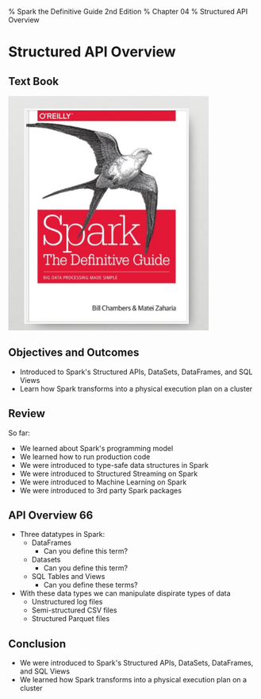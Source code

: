 % Spark the Definitive Guide 2nd Edition
% Chapter 04
% Structured API Overview

# Structured API Overview

## Text Book

![*itmd-521 textbook*](images/spark-book.png "Spark TextBook")

## Objectives and Outcomes

- Introduced to Spark's Structured APIs, DataSets, DataFrames, and SQL Views
- Learn how Spark transforms into a physical execution plan on a cluster

## Review

So far:

- We learned about Spark's programming model
- We learned how to run production code
- We were introduced to type-safe data structures in Spark
- We were introduced to Structured Streaming on Spark
- We were introduced to Machine Learning on Spark
- We were introduced to 3rd party Spark packages

## API Overview 66

- Three datatypes in Spark:
  - DataFrames
    - Can you define this term?
  - Datasets
    - Can you define this term?
  - SQL Tables and Views
    - Can you define these terms?
- With these data types we can manipulate dispirate types of data
  - Unstructured log files
  - Semi-structured CSV files
  - Structured Parquet files

## 

## Conclusion

- We were introduced to Spark's Structured APIs, DataSets, DataFrames, and SQL Views
- We learned how Spark transforms into a physical execution plan on a cluster
